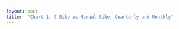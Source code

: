 ```yaml
---
layout: post
title:  "Chart 1: E-Bike vs Manual Bike, Quarterly and Monthly"
---
```

<svg class="chart-1"></svg>
<script src="/assets/javascripts/chart-1.js" type="module"></script> 